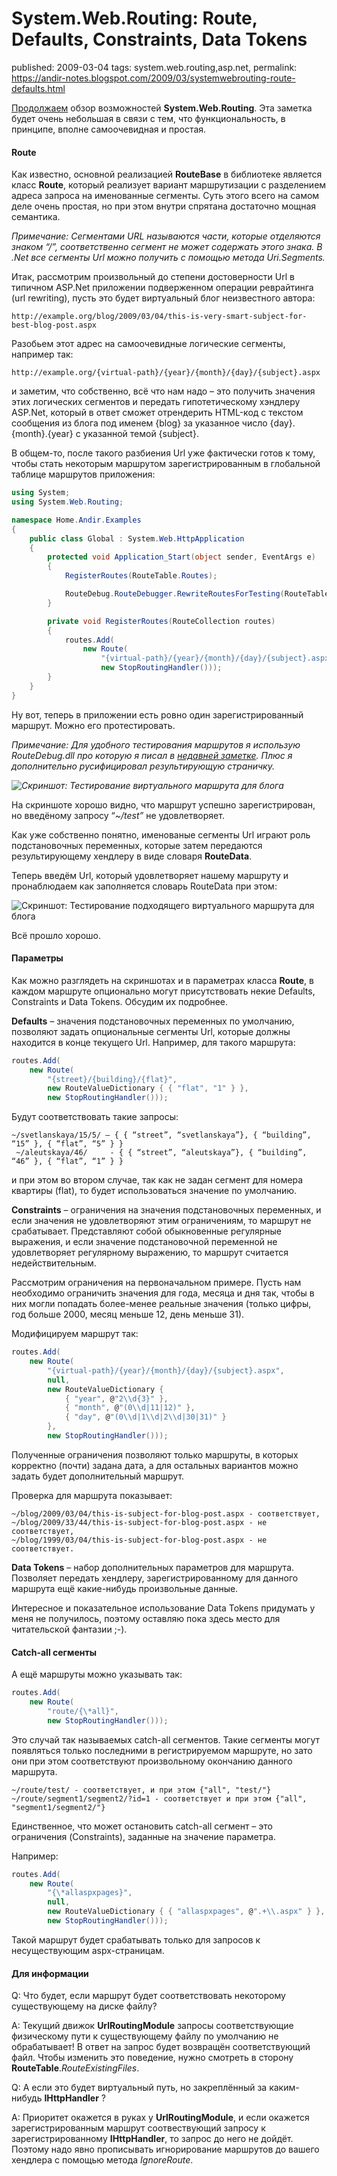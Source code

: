 System.Web.Routing: Route, Defaults, Constraints, Data Tokens
=============================================================

published: 2009-03-04 
tags: system.web.routing,asp.net, 
permalink: https://andir-notes.blogspot.com/2009/03/systemwebrouting-route-defaults.html

[Продолжаем](http://andir-notes.blogspot.com/search/label/system.web.routing "Andir: Label: system.web.routing") обзор возможностей **System.Web.Routing**. Эта заметка будет очень небольшая в связи с тем, что функциональность, в принципе, вполне самоочевидная и простая.

#### Route

Как известно, основной реализацией **RouteBase** в библиотеке является класс **Route**, который реализует вариант маршрутизации с разделением адреса запроса на именованные сегменты. Суть этого всего на самом деле очень простая, но при этом внутри спрятана достаточно мощная семантика.

_Примечание: Сегментами URL называются части, которые отделяются знаком “/”, соответственно сегмент не может содержать этого знака. В .Net все сегменты Url можно получить с помощью метода Uri.Segments._

Итак, рассмотрим произвольный до степени достоверности Url в типичном ASP.Net приложении подверженном операции реврайтинга (url rewriting), пусть это будет виртуальный блог неизвестного автора:

```
http://example.org/blog/2009/03/04/this-is-very-smart-subject-for-best-blog-post.aspx 
```

Разобьем этот адрес на самоочевидные логические сегменты, например так:

```
http://example.org/{virtual-path}/{year}/{month}/{day}/{subject}.aspx
```

и заметим, что собственно, всё что нам надо – это получить значения этих логических сегментов и передать гипотетическому хэндлеру ASP.Net, который в ответ сможет отрендерить HTML-код c текстом сообщения из блога под именем {blog} за указанное число {day}.{month}.{year} с указанной темой {subject}. 

В общем-то, после такого разбиения Url уже фактически готов к тому, чтобы стать некоторым маршрутом зарегистрированным в глобальной таблице маршрутов приложения:

``` cs
using System;
using System.Web.Routing;

namespace Home.Andir.Examples
{
    public class Global : System.Web.HttpApplication
    {
        protected void Application_Start(object sender, EventArgs e)
        {
            RegisterRoutes(RouteTable.Routes);

            RouteDebug.RouteDebugger.RewriteRoutesForTesting(RouteTable.Routes);
        } 

        private void RegisterRoutes(RouteCollection routes)
        {
            routes.Add(
                new Route(
                    "{virtual-path}/{year}/{month}/{day}/{subject}.aspx",
                    new StopRoutingHandler()));
        }
    }
}
```

Ну вот, теперь в приложении есть ровно один зарегистрированный маршрут. Можно его протестировать.

_Примечание: Для удобного тестирования маршрутов я использую RouteDebug.dll про которую я писал в_ [_недавней заметке_](http://andir-notes.blogspot.com/2009/02/systemwebrouting_27.html "Andir: Отладка маршрутов для System.Web.Routing")_. Плюс я дополнительно русифицировал результирующую страничку._

_![Скриншот: Тестирование виртуального маршрута для блога](Скриншот__Тестирование_виртуального_маршрута_для_блога.png "Скриншот: Тестирование виртуального маршрута для блога")_

На скриншоте хорошо видно, что маршрут успешно зарегистрирован, но введёному запросу “_~/test”_ не удовлетворяет.

Как уже собственно понятно, именованые сегменты Url играют роль подстановочных переменных, которые затем передаются результирующему хендлеру в виде словаря **RouteData**.

Теперь введём Url, который удовлетворяет нашему маршруту и пронаблюдаем как заполняется словарь RouteData при этом:

![Скриншот: Тестирование подходящего виртуального маршрута для блога](Скриншот__Тестирование_подходящего_виртуального_маршрута_для_блога.png "Скриншот: Тестирование подходящего виртуального маршрута для блога")

Всё прошло хорошо.

#### Параметры

Как можно разглядеть на скриншотах и в параметрах класса **Route**, в каждом маршруте опционально могут присутствовать некие Defaults, Constraints и Data Tokens. Обсудим их подробнее.

**Defaults** – значения подстановочных переменных по умолчанию, позволяют задать опциональные сегменты Url, которые должны находится в конце текущего Url. Например, для такого маршрута:

``` cs
routes.Add(
    new Route(
        "{street}/{building}/{flat}",
        new RouteValueDictionary { { "flat", "1" } },
        new StopRoutingHandler()));
```

Будут соответствовать такие запросы:

```
~/svetlanskaya/15/5/ – { { “street”, “svetlanskaya”}, { “building”, “15” }, { “flat”, “5” } }
 ~/aleutskaya/46/     - { { “street”, “aleutskaya”}, { “building”, “46” }, { “flat”, “1” } }
```

и при этом во втором случае, так как не задан сегмент для номера квартиры (flat), то будет использоваться значение по умолчанию.

**Constraints** – ограничения на значения подстановочных переменных, и если значения не удовлетворяют этим ограничениям, то маршрут не срабатывает. Представляют собой обыкновенные регулярные выражения, и если значение подстановочной переменной не удовлетворяет регулярному выражению, то маршрут считается недействительным.

Рассмотрим ограничения на первоначальном примере. Пусть нам необходимо ограничить значения для года, месяца и дня так, чтобы в них могли попадать более-менее реальные значения (только цифры, год больше 2000, месяц меньше 12, день меньше 31).

Модифицируем маршрут так:

``` cs
routes.Add(
    new Route(
        "{virtual-path}/{year}/{month}/{day}/{subject}.aspx",
        null,
        new RouteValueDictionary {
            { "year", @"2\\d{3}" },
            { "month", @"(0\\d|11|12)" },
            { "day", @"(0\\d|1\\d|2\\d|30|31)" }
        },
        new StopRoutingHandler()));
```

Полученные ограничения позволяют только маршруты, в которых корректно (почти) задана дата, а для остальных вариантов можно задать будет дополнительный маршрут.

Проверка для маршрута показывает:

```
~/blog/2009/03/04/this-is-subject-for-blog-post.aspx - соответствует,
~/blog/2009/33/44/this-is-subject-for-blog-post.aspx - не соответствует,
~/blog/1999/03/04/this-is-subject-for-blog-post.aspx - не соответствует.
```

**Data Tokens** – набор дополнительных параметров для маршрута. Позволяет передать хендлеру, зарегистрированному для данного маршрута ещё какие-нибудь произвольные данные.

Интересное и показательное использование Data Tokens придумать у меня не получилось, поэтому оставляю пока здесь место для читательской фантазии ;-).

#### Catch-all сегменты

А ещё маршруты можно указывать так:

``` cs
routes.Add(
    new Route(
        "route/{\*all}",
        new StopRoutingHandler()));
```

Это случай так называемых catch-all сегментов. Такие сегменты могут появляться только последними в регистрируемом маршруте, но зато они при этом соответствуют произвольному окончанию данного маршрута.

```
~/route/test/ - соответствует, и при этом {"all", "test/"}
~/route/segment1/segment2/?id=1 - соответствует и при этом {"all", "segment1/segment2/"} 
```

Единственное, что может остановить сatch-all сегмент – это ограничения (Constraints), заданные на значение параметра.

Например:

``` cs
routes.Add(
    new Route(
        "{\*allaspxpages}",
        null,
        new RouteValueDictionary { { "allaspxpages", @".+\\.aspx" } },
        new StopRoutingHandler()));
```

Такой маршрут будет срабатывать только для запросов к несуществующим aspx-страницам.

#### Для информации

Q: Что будет, если маршрут будет соответствовать некоторому существующему на диске файлу?

A: Текущий движок **UrlRoutingModule** запросы соответствующие физическому пути к существующему файлу по умолчанию не обрабатывает! В ответ на запрос будет возвращён соответствующий файл. Чтобы изменить это поведение, нужно смотреть в сторону **RouteTable**._RouteExistingFiles_.

Q: А если это будет виртуальный путь, но закреплённый за каким-нибудь **IHttpHandler** ?

A: Приоритет окажется в руках у **UrlRoutingModule**, и если окажется зарегистрированным маршрут соотвествующий запросу к зарегистрированному **IHttpHandler**, то запрос до него не дойдёт. Поэтому надо явно прописывать игнорирование маршрутов до вашего хендлера с помощью метода _IgnoreRoute_.